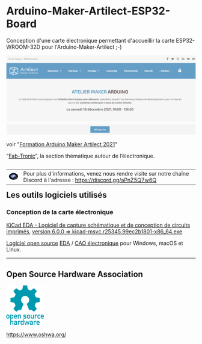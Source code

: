 # Arduino-Maker-Artilect-ESP32-Board

Conception d'une carte électronique permettant d'accueillir la carte ESP32-WROOM-32D pour l'Arduino-Maker-Artilect ;-)

<!--
![Arduino-Maker-Artilect](/Images/Arduino-Maker-Artilect-Web.png)
-->

<a href="https://artilect.fr/apprendre/1-c-ateliers-et-formations-arduino/" title="Arduino-Maker-Artilect" target="_blank"><img src="Images/Arduino-Maker-Artilect-Web.png" width="800"></a>

voir "[Formation Arduino Maker Artilect 2021](https://docs.google.com/document/d/1AiOmVbQlEdjEwbFdklUuR_bQvMPeL1gh1BUjC_LPH7M/edit?usp=sharing)"

“[Fab-Tronic](https://artilect.fr/fabtronic/)”, la section thématique autour de l’électronique.

<html>
<p>
<table align='left' border='0' cellpadding='0'>
<tr>
<td><a href="https://discord.gg/aPnZ5Q7w6Q" title="Venez nous rendre visite sur notre chaîne Discord" target="_blank"><img src="Images/logo-discord.png" width="60"></a></td>
<td>Pour plus d'informations, venez nous rendre visite sur notre chaîne Discord à l'adresse : <a href="https://discord.gg/aPnZ5Q7w6Q">https://discord.gg/aPnZ5Q7w6Q</a></td>
</tr>
</table>
</p>
</html>

---

## Les outils logiciels utilisés

### Conception de la carte électronique

[KiCad EDA - Logiciel de capture schématique et de conception de circuits imprimés](https://kicad.org/), [version 6.0.0 => kicad-msvc.r25345.99ec2b1801-x86_64.exe](https://downloads.kicad.org/kicad/windows/explore/nightlies)

[Logiciel open source](https://fr.wikipedia.org/wiki/Open_source) [EDA](https://fr.wikipedia.org/wiki/Conception_assist%C3%A9e_par_ordinateur_pour_l%27%C3%A9lectronique) / [CAO électronique](https://en.wikipedia.org/wiki/Comparison_of_EDA_software) pour Windows, macOS et Linux.

---

## Open Source Hardware Association

<!-- ![oshw-logo](oshw-logo-200-px.png) -->
<a href="https://www.oshwa.org/open-source-hardware-logo/"><img src="Images/oshw-logo.png" width="100"></a>

https://www.oshwa.org/
